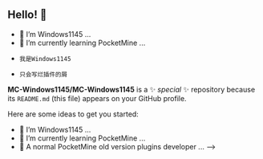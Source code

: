 ## Hello! 👋
- 🔭 I’m Windows1145 ...
- 🌱 I’m currently learning PocketMine ...
-     我是Windows1145
-     只会写烂插件的屑
**MC-Windows1145/MC-Windows1145** is a ✨ _special_ ✨ repository because its `README.md` (this file) appears on your GitHub profile.

Here are some ideas to get you started:

- 🔭 I’m Windows1145 ...
- 🌱 I’m currently learning PocketMine ...
- 👯 A normal PocketMine old version plugins developer ...
-->
